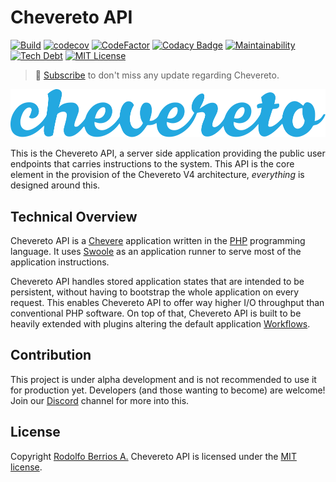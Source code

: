 # Chevereto API

[![Build](https://img.shields.io/github/workflow/status/chevereto/api/CI/master?style=flat-square)](https://github.com/chevereto/api/actions)
[![codecov](https://img.shields.io/codecov/c/github/chevereto/api?style=flat-square)](https://codecov.io/gh/chevereto/api)
[![CodeFactor](https://img.shields.io/codefactor/grade/github/chevereto/api?label=code%20grade&style=flat-square)](https://www.codefactor.io/repository/github/chevereto/api)
[![Codacy Badge](https://img.shields.io/codacy/grade/9bc0696e742b438cabb258f9240cac66?style=flat-square)](https://www.codacy.com/gh/chevereto/api)
[![Maintainability](https://img.shields.io/codeclimate/maintainability/Chevereto/api?style=flat-square)](https://codeclimate.com/github/chevereto/api)
[![Tech Debt](https://img.shields.io/codeclimate/tech-debt/Chevereto/api?style=flat-square)](https://codeclimate.com/github/chevereto/api)
[![MIT License](https://img.shields.io/github/license/chevereto/api?style=flat-square)](LICENSE)

> 🔔 [Subscribe](https://newsletter.chevereto.com/subscription?f=PmL892XuTdfErVq763PCycJQrvZ8PYc9JbsVUttqiPV1zXt6DDtf7lhepEStqE8LhGs8922ZYmGT7CYjMH5uSx23pL6Q) to don't miss any update regarding Chevereto.

![Chevereto](LOGO.svg)

This is the Chevereto API, a server side application providing the public user endpoints that carries instructions to the system. This API is the core element in the provision of the Chevereto V4 architecture, _everything_ is designed around this.

## Technical Overview

Chevereto API is a [Chevere](https://chevere.org/) application written in the [PHP](https://www.php.net/) programming language. It uses [Swoole](https://www.swoole.co.uk/) as an application runner to serve most of the application instructions.

Chevereto API handles stored application states that are intended to be persistent, without having to bootstrap the whole application on every request. This enables Chevereto API to offer way higher I/O throughput than conventional PHP software. On top of that, Chevereto API is built to be heavily extended with plugins altering the default application [Workflows](https://chevere.org/components/Workflow.html).

## Contribution

This project is under alpha development and is not recommended to use it for production yet. Developers (and those wanting to become) are welcome! Join our [Discord](https://chv.to/discord) channel for more into this.

## License

Copyright [Rodolfo Berrios A.](https://rodolfoberrios.com/) Chevereto API is licensed under the [MIT license](LICENSE).

